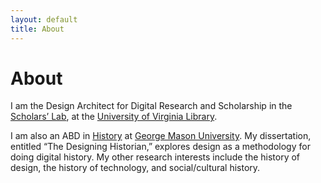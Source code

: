 ```yaml
---
layout: default
title: About
---
```

# About

I am the Design Architect for Digital Research and Scholarship in the [Scholars’ Lab][scholars-lab], at the [University of Virginia Library][uva-library].

I am also an ABD in [History][gmu-history] at [George Mason University][gmu]. My dissertation, entitled “The Designing Historian,” explores design as a methodology for doing digital history. My other research interests include the history of design, the history of technology, and social/cultural history.

[scholars-lab]: http://scholarslab.org
[uva-library]: http://lib.virginia.edu
[gmu-history]: http://history.gmu.edu
[gmu]: http://www.gmu.edu
